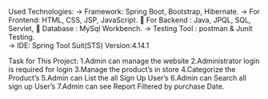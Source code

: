 Used Technologies: 
->	Framework: Spring Boot, Bootstrap, Hibernate. 
->	For Frontend: HTML, CSS, JSP, JavaScript.  For Backend : Java, JPQL, SQL, Servlet,   Database : MySql Workbench. 
->	Testing Tool : postman & Junit Testing.  
->	IDE: Spring Tool Suit(STS) Version:4.14.1 

Task for This Project: 
1.Admin can manage the website
2.Administrator login is required for login 
3.Manage the product’s in store 
4.Categorize the Product’s 
5.Admin can List the all Sign Up User’s 
6.Admin can Search all sign up User’s 
7.Admin can see Report Filtered by purchase Date. 
